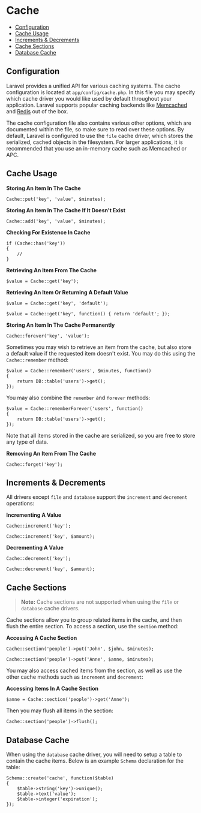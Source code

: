 # Cache

- [Configuration](#configuration)
- [Cache Usage](#cache-usage)
- [Increments & Decrements](#increments-and-decrements)
- [Cache Sections](#cache-sections)
- [Database Cache](#database-cache)

<a name="configuration"></a>
## Configuration

Laravel provides a unified API for various caching systems. The cache configuration is located at `app/config/cache.php`. In this file you may specify which cache driver you would like used by default throughout your application. Laravel supports popular caching backends like [Memcached](http://memcached.org) and [Redis](http://redis.io) out of the box.

The cache configuration file also contains various other options, which are documented within the file, so make sure to read over these options. By default, Laravel is configured to use the `file` cache driver, which stores the serialized, cached objects in the filesystem. For larger applications, it is recommended that you use an in-memory cache such as Memcached or APC.

<a name="cache-usage"></a>
## Cache Usage

**Storing An Item In The Cache**

	Cache::put('key', 'value', $minutes);

**Storing An Item In The Cache If It Doesn't Exist**

	Cache::add('key', 'value', $minutes);

**Checking For Existence In Cache**

	if (Cache::has('key'))
	{
		//
	}

**Retrieving An Item From The Cache**

	$value = Cache::get('key');

**Retrieving An Item Or Returning A Default Value**

	$value = Cache::get('key', 'default');

	$value = Cache::get('key', function() { return 'default'; });

**Storing An Item In The Cache Permanently**

	Cache::forever('key', 'value');

Sometimes you may wish to retrieve an item from the cache, but also store a default value if the requested item doesn't exist. You may do this using the `Cache::remember` method:

	$value = Cache::remember('users', $minutes, function()
	{
		return DB::table('users')->get();
	});

You may also combine the `remember` and `forever` methods:

	$value = Cache::rememberForever('users', function()
	{
		return DB::table('users')->get();
	});

Note that all items stored in the cache are serialized, so you are free to store any type of data.

**Removing An Item From The Cache**

	Cache::forget('key');

<a name="increments-and-decrements"></a>
## Increments & Decrements

All drivers except `file` and `database` support the `increment` and `decrement` operations:

**Incrementing A Value**

	Cache::increment('key');

	Cache::increment('key', $amount);

**Decrementing A Value**

	Cache::decrement('key');

	Cache::decrement('key', $amount);

<a name="cache-sections"></a>
## Cache Sections

> **Note:** Cache sections are not supported when using the `file` or `database` cache drivers.

Cache sections allow you to group related items in the cache, and then flush the entire section. To access a section, use the `section` method:

**Accessing A Cache Section**

	Cache::section('people')->put('John', $john, $minutes);

	Cache::section('people')->put('Anne', $anne, $minutes);

You may also access cached items from the section, as well as use the other cache methods such as `increment` and `decrement`:

**Accessing Items In A Cache Section**

	$anne = Cache::section('people')->get('Anne');

Then you may flush all items in the section:

	Cache::section('people')->flush();

<a name="database-cache"></a>
## Database Cache

When using the `database` cache driver, you will need to setup a table to contain the cache items. Below is an example `Schema` declaration for the table:

	Schema::create('cache', function($table)
	{
		$table->string('key')->unique();
		$table->text('value');
		$table->integer('expiration');
	});
